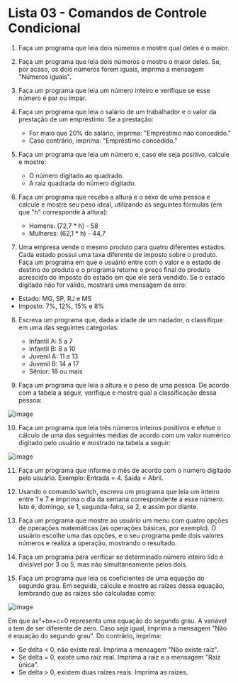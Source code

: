 # Lista 03 - Comandos de Controle Condicional #

1) Faça um programa que leia dois números e mostre qual deles é o maior.

2) Faça um programa que leia dois números e mostre o maior deles. Se, por acaso, os dois números forem iguais, imprima a mensagem "Números iguais".

3) Faça um programa que leia um número inteiro e verifique se esse número é par ou ímpar.

4) Faça um programa que leia o salário de um trabalhador e o valor da prestação de um empréstimo. Se a prestação:

   - For maio que 20% do salário, imprima: "Empréstimo não concedido."
   - Caso contrário, imprima: "Empréstimo concedido."
  
5) Faça um programa que leia um número e, caso ele seja positivo, calcule e mostre:

   - O número digitado ao quadrado.
   - A raiz quadrada do número digitado.
  
6) Faça um programa que receba a altura e o sexo de uma pessoa e calcule e mostre seu peso ideal, utilizando as seguintes fórmulas (em que "h" corresponde à altura):

   - Homens: (72,7 * h) - 58
   - Mulheres: (62,1 * h) - 44,7
  
7) Uma empresa vende o mesmo produto para quatro diferentes estados. Cada estado possui uma taxa diferente de imposto sobre o produto. Faça um programa em que o usuário entre com o valor e o estado de destino do produto e o programa retorne o preço final do produto acrescido do imposto do estado em que ele será vendido. Se o estado digitado não for válido, mostrará uma mensagem de erro:

  - Estado: MG, SP, RJ e MS
  - Imposto: 7%, 12%, 15% e 8%

8) Escreva um programa que, dada a idade de um nadador, o classifique em uma das seguintes categorias:

   - Infantil A: 5 a 7
   - Infantil B: 8 a 10
   - Juvenil A: 11 a 13
   - Juvenil B: 14 a 17
   - Sênior: 18 ou mais
  
9) Faça um programa que leia a altura e o peso de uma pessoa. De acordo com a tabela a seguir, verifique e mostre qual a classificação dessa pessoa:
    
![image](https://github.com/Lisanju/CS-Intro/assets/106002045/7e05450a-72a8-47d6-b079-bcf03ef6a09d)

10) Faça um programa que leia três números inteiros positivos e efetue o cálculo de uma das seguintes médias de acordo com um valor numérico digitado pelo usuário e mostrado na tabela a seguir:

![image](https://github.com/Lisanju/CS-Intro/assets/106002045/9142e9b5-f5bf-43d8-b14a-56b32a1b1e53)

11) Faça um programa que informe o mês de acordo com o número digitado pelo usuário. Exemplo: Entrada = 4. Saída = Abril.

12) Usando o comando switch, escreva um programa que leia um inteiro entre 1 e 7 e imprima o dia da semana correspondente a esse número. Isto é, domingo, se 1, segunda-feira, se 2, e assim por diante.

13) Faça um programa que mostre ao usuário um menu com quatro opções de operações matemáticas (as operações básicas, por exemplo). O usuário escolhe uma das opções, e o seu programa pede dois valores números e realiza a operação, mostrando o resultado.

14) Faça um programa para verificar se determinado número inteiro lido é divisível por 3 ou 5, mas não simultaneamente pelos dois.

15) Faça um programa que leia os coeficientes de uma equação do segundo grau. Em seguida, calcule e mostre as raízes dessa equação, lembrando que as raízes são calculadas como:

![image](https://github.com/Lisanju/CS-Intro/assets/106002045/2ccc05a0-afc0-47a1-86d0-adc4df9476bc)

Em que ax²+bx+c=0 representa uma equação do segundo grau. A variável a tem de ser diferente de zero. Caso seja igual, imprima a mensagem "Não é equação do segundo grau". Do contrário, imprima:

  - Se delta < 0, não existe real. Imprima a mensagem "Não existe raiz".
  - Se delta = 0, existe uma raiz real. Imprima a raiz e a mensagem "Raiz única".
  - Se delta > 0, existem duas raízes reais. Imprima as raízes.
